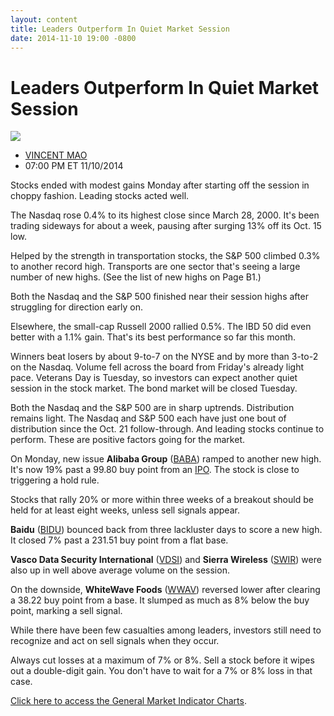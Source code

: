 ```yaml
---
layout: content
title: Leaders Outperform In Quiet Market Session
date: 2014-11-10 19:00 -0800
---
```



Leaders Outperform In Quiet Market Session
===========================================


![](https://www.investors.com/wp-content/uploads/ibd-migrated-images/MPv_141111_635512296618805701.png)

* [VINCENT MAO](https://www.investors.com/author/maov/ "Posts by VINCENT MAO")
* 07:00 PM ET 11/10/2014




Stocks ended with modest gains Monday after starting off the session in choppy fashion. Leading stocks acted well.

  

The Nasdaq rose 0.4% to its highest close since March 28, 2000. It's been trading sideways for about a week, pausing after surging 13% off its Oct. 15 low.

  

Helped by the strength in transportation stocks, the S&P 500 climbed 0.3% to another record high. Transports are one sector that's seeing a large number of new highs. (See the list of new highs on Page B1.)

  

Both the Nasdaq and the S&P 500 finished near their session highs after struggling for direction early on.

  

Elsewhere, the small-cap Russell 2000 rallied 0.5%. The IBD 50 did even better with a 1.1% gain. That's its best performance so far this month.

  

Winners beat losers by about 9-to-7 on the NYSE and by more than 3-to-2 on the Nasdaq. Volume fell across the board from Friday's already light pace. Veterans Day is Tuesday, so investors can expect another quiet session in the stock market. The bond market will be closed Tuesday.

  

Both the Nasdaq and the S&P 500 are in sharp uptrends. Distribution remains light. The Nasdaq and S&P 500 each have just one bout of distribution since the Oct. 21 follow-through. And leading stocks continue to perform. These are positive factors going for the market.

  

On Monday, new issue **Alibaba Group** ([BABA](https://research.investors.com/quote.aspx?symbol=BABA)) ramped to another new high. It's now 19% past a 99.80 buy point from an [IPO](http://news.investors.com/iponews.htm). The stock is close to triggering a hold rule.

  

Stocks that rally 20% or more within three weeks of a breakout should be held for at least eight weeks, unless sell signals appear.

  

**Baidu** ([BIDU](https://research.investors.com/quote.aspx?symbol=BIDU)) bounced back from three lackluster days to score a new high. It closed 7% past a 231.51 buy point from a flat base.

  

**Vasco Data Security International** ([VDSI](https://research.investors.com/quote.aspx?symbol=VDSI)) and **Sierra Wireless** ([SWIR](https://research.investors.com/quote.aspx?symbol=SWIR)) were also up in well above average volume on the session.

  

On the downside, **WhiteWave Foods** ([WWAV](https://research.investors.com/quote.aspx?symbol=WWAV)) reversed lower after clearing a 38.22 buy point from a base. It slumped as much as 8% below the buy point, marking a sell signal.

  

While there have been few casualties among leaders, investors still need to recognize and act on sell signals when they occur.

  

Always cut losses at a maximum of 7% or 8%. Sell a stock before it wipes out a double-digit gain. You don't have to wait for a 7% or 8% loss in that case.

  

[Click here to access the General Market Indicator Charts](https://www.investors.com/pdf/GMI_111114.pdf).




